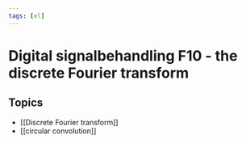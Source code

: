 ```yaml
---
tags: [el]
---
```

# Digital signalbehandling F10 - the discrete Fourier transform

## Topics
- [[Discrete Fourier transform]]
- [[circular convolution]]

